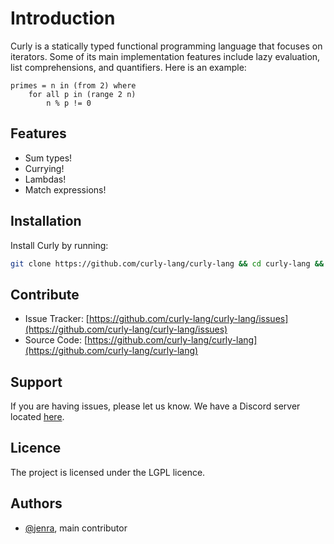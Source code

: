# Introduction
Curly is a statically typed functional programming language that focuses on iterators. Some of its main implementation features include lazy evaluation, list comprehensions, and quantifiers. Here is an example:
```
primes = n in (from 2) where
    for all p in (range 2 n)
        n % p != 0
```

## Features
- Sum types!
- Currying!
- Lambdas!
- Match expressions!

## Installation
Install Curly by running:
```bash
git clone https://github.com/curly-lang/curly-lang && cd curly-lang && cargo install
```

## Contribute
- Issue Tracker: [https://github.com/curly-lang/curly-lang/issues](https://github.com/curly-lang/curly-lang/issues)
- Source Code: [https://github.com/curly-lang/curly-lang](https://github.com/curly-lang/curly-lang)

## Support
If you are having issues, please let us know.
We have a Discord server located [here](https://discord.gg/Gxfr6JDecv).

## Licence
The project is licensed under the LGPL licence.

## Authors
- [@jenra](https://github.com/jenra-uwu), main contributor
